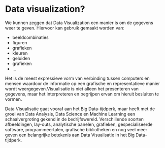 # Data visualization?

We kunnen zeggen dat Data Visualization een manier is om de gegevens weer te geven. Hiervoor kan gebruik gemaakt worden van:
- beeldcombinaties
- figuren
- grafieken
- kleuren
- geluiden
- grafieken
- ...

Het is de meest expressieve vorm van verbinding tussen computers en mensen waardoor de informatie op een grafische en representatieve manier wordt weergegeven.Visualisatie is niet alleen het presenteren van gegevens, maar het interpreteren en begrijpen ervan om hieruit besluiten te vormen.

Data Visualisatie gaat vooraf aan het Big Data-tijdperk, maar heeft met de groei van Data Analysis, Data Science en Machine Learning een schaalvergroting gekend in de bedrijfswereld. Verschillende soorten afbeeldingen, lay-outs, analytische panelen, grafieken, gespecialiseerde software, programmeertalen, grafische bibliotheken en nog veel meer geven een belangrijke betekenis aan Data Visualisatie in het Big Data-tijdperk.
